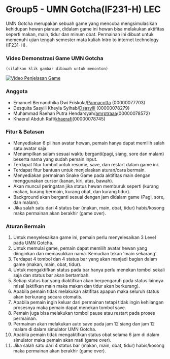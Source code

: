 # Group5 - UMN Gotcha(IF231-H) LEC
UMN Gotcha merupakan sebuah game yang mencoba mengsimulasikan kehidupan hewan piaraan, didalam game ini hewan bisa melakukan aktifitas seperti makan, main, tidur dan minum obat. Permainan ini dibuat untuk memenuhi ujian tengah semester mata kuliah Intro to internet technology (IF231-H).

### Video Demonstrasi Game UMN Gotcha 
    (silahkan klik gambar dibawah untuk menonton)
[![Video Penjelasan Game](https://img.youtube.com/vi/XxMTZ_lJCs4/0.jpg)](https://www.youtube.com/watch?v=XxMTZ_lJCs4)

### Anggota
- Emanuel Bernandhika Dwi Friskola/[Pannacotta](https://github.com/catthye) (00000077703)
- Desquita Sasyili Kheyla Syihab/[Dsasyili](https://github.com/Dsasyili) (00000078279) 
- Muhammad Raehan Putra Hendarsyah/[amrptraaa](https://github.com/amrptraaa)(00000078572) 
- Khaerul Abduh Rafi/[khaerafi](https://github.com/Khaerulabduhrafi)(00000078745) 

### Fitur & Batasan 
- Menyediakan 6 pilihan avatar hewan, pemain hanya dapat memilih salah satu avatar saja.
- Menampilkan salam sesuai waktu berganti(pagi, siang, sore dan malam) beserta nama yang sudah pemain input.
- Terdapat fitur tombol untuk resume, save, dan restart dalam game ini.
- Terdapat fitur bantuan untuk menjelaskan aturan/cara bermain.
- Menyediakan permainan Snake Game pada aktifitas main dengan menggunakan cursor (kanan, kiri, atas, bawah).
- Akan muncul peringatan jika status hewan memburuk seperti (kurang makan, kurang bermain, kurang obat, dan kurang tidur).
- Background akan berganti sesuai dengan jam didalam game (Pagi, sore, dan malam).
- Jika salah satu dari 4 status bar (makan, main, obat, tidur) habis/kosong maka permainan akan berakhir (game over). 

### Aturan Bermain
1. Untuk menyelesaikan game ini, pemain perlu menyelesaikan 3 Level pada UMN Gotcha.
2. Untuk memulai game, pemain dapat memilih avatar hewan yang diinginkan dan memasukkan nama. Kemudian tekan 'main sekarang'. 
3. Terdapat 4 tombol dan 4 status bar yang akan manjadi bagian dalam game (makan, main, obat, tidur).
4. Untuk mengaktifkan status pada bar hanya perlu menekan tombol sekali saja dan status bar akan bertambah. 
5. Setiap status bar yang diaktifkan akan berpengaruh pada status lainnya misal (aktifkan main maka makan dan tidur akan berkurang).
6. Apabila pemain tidak melakukan aktifitas apapun maka seluruh status akan berkurang secara otomatis.
7. Apabila pemain ingin keluar dari permainan tetapi tidak ingin kehilangan prosesnya maka pemain dapat menekan tombol save.
8. Pemain juga bisa melakukan tombol pause atau restart pada proses permainan.
9. Permainan akan melakukan auto save pada jam 12 siang dan jam 12 malam di dalam simulator UMN Gotcha.
10. Apabila pemain tidak mengaktifkan status obat selama 6 jam di dalam simulator maka pemain akan mati (game over).
11. Jika salah satu dari 4 status bar (makan, main, obat, tidur) habis/kosong maka permainan akan berakhir (game over).  


